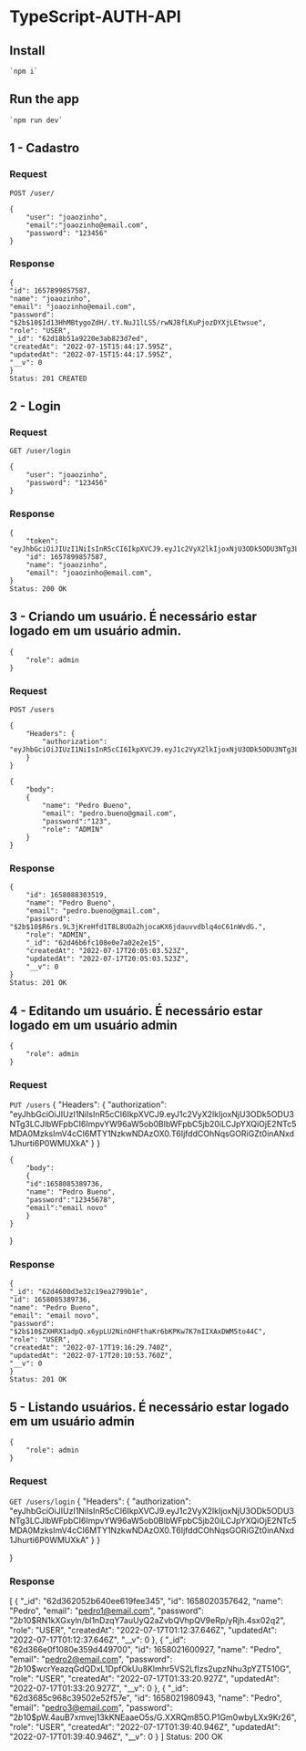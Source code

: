 # TypeScript-AUTH-API

## Install

    `npm i`

## Run the app

    `npm run dev`

## 1 - Cadastro

### Request

`POST /user/`

    {
        "user": "joaozinho",
        "email":"joaozinho@email.com",
        "password": "123456"
    }

### Response

    {
    "id": 1657899857587,
    "name": "joaozinho",
    "email": "joaozinho@email.com",
    "password": "$2b$10$Id13HhMBtygoZdH/.tY.NuJ1lLS5/rwNJBfLKuPjozDYXjLEtwsue",
    "role": "USER",
    "_id": "62d18b51a9220e3ab823d7ed",
    "createdAt": "2022-07-15T15:44:17.595Z",
    "updatedAt": "2022-07-15T15:44:17.595Z",
    "__v": 0
    }
    Status: 201 CREATED

## 2 - Login

### Request

`GET /user/login`

    {
        "user": "joaozinho",
        "password": "123456"
    }

### Response

    {
        "token": "eyJhbGciOiJIUzI1NiIsInR5cCI6IkpXVCJ9.eyJ1c2VyX2lkIjoxNjU3ODk5ODU3NTg3LCJlbWFpbCI6ImpvYW96aW5ob0BlbWFpbC5jb20iLCJpYXQiOjE2NTc5MDA0MzksImV4cCI6MTY1NzkwNDAzOX0.T6IjfddCOhNqsGORiGZt0inANxd1Jhurti6P0WMUXkA",
        "id": 1657899857587,
        "name": "joaozinho",
        "email": "joaozinho@email.com",
    }
    Status: 200 OK

## 3 - Criando um usuário. É necessário estar logado em um usuário admin.

    {
        "role": admin
    }

### Request

`POST /users`

    {
        "Headers": {
            "authorization": "eyJhbGciOiJIUzI1NiIsInR5cCI6IkpXVCJ9.eyJ1c2VyX2lkIjoxNjU3ODk5ODU3NTg3LCJlbWFpbCI6ImpvYW96aW5ob0BlbWFpbC5jb20iLCJpYXQiOjE2NTc5MDA0MzksImV4cCI6MTY1NzkwNDAzOX0.T6IjfddCOhNqsGORiGZt0inANxd1Jhurti6P0WMUXkA"
        }
    }

    {
        "body":
        {
            "name": "Pedro Bueno",
            "email": "pedro.bueno@gmail.com",
            "password":"123",
            "role": "ADMIN"
        }
    }

### Response

    {
        "id": 1658088303519,
        "name": "Pedro Bueno",
        "email": "pedro.bueno@gmail.com",
        "password": "$2b$10$R6rs.9L3jKreHfd1T8L8UOa2hjocaKX6jdauvvdblq4oC61nWvdG.",
        "role": "ADMIN",
        "_id": "62d46b6fc108e0e7a02e2e15",
        "createdAt": "2022-07-17T20:05:03.523Z",
        "updatedAt": "2022-07-17T20:05:03.523Z",
        "__v": 0
    }
    Status: 201 OK

## 4 - Editando um usuário. É necessário estar logado em um usuário admin

    {
        "role": admin
    }

### Request

`PUT /users`
{
"Headers": {
"authorization": "eyJhbGciOiJIUzI1NiIsInR5cCI6IkpXVCJ9.eyJ1c2VyX2lkIjoxNjU3ODk5ODU3NTg3LCJlbWFpbCI6ImpvYW96aW5ob0BlbWFpbC5jb20iLCJpYXQiOjE2NTc5MDA0MzksImV4cCI6MTY1NzkwNDAzOX0.T6IjfddCOhNqsGORiGZt0inANxd1Jhurti6P0WMUXkA"
}
}

    {
        "body":
        {
        "id":1658085389736,
        "name": "Pedro Bueno",
        "password":"12345678",
        "email":"email novo"
        }
    }

}

### Response

    {
    "_id": "62d4600d3e32c19ea2799b1e",
    "id": 1658085389736,
    "name": "Pedro Bueno",
    "email": "email novo",
    "password": "$2b$10$ZXHRX1adpQ.x6ypLU2NinOHFthaKr6bKPKw7K7mIIXAxDWM5to44C",
    "role": "USER",
    "createdAt": "2022-07-17T19:16:29.740Z",
    "updatedAt": "2022-07-17T20:10:53.760Z",
    "__v": 0
    }
    Status: 201 OK

## 5 - Listando usuários. É necessário estar logado em um usuário admin

    {
        "role": admin
    }

### Request

`GET /users/login`
{
"Headers": {
"authorization": "eyJhbGciOiJIUzI1NiIsInR5cCI6IkpXVCJ9.eyJ1c2VyX2lkIjoxNjU3ODk5ODU3NTg3LCJlbWFpbCI6ImpvYW96aW5ob0BlbWFpbC5jb20iLCJpYXQiOjE2NTc5MDA0MzksImV4cCI6MTY1NzkwNDAzOX0.T6IjfddCOhNqsGORiGZt0inANxd1Jhurti6P0WMUXkA"
}
}

}

### Response

[
{
"_id": "62d362052b640ee619fee345",
"id": 1658020357642,
"name": "Pedro",
"email": "pedro1@email.com",
"password": "$2b$10$RN1kXGxyln/bl1nDzqY7auUyQ2aZvbQVhpQV9eRp/yRjh.4sx02q2",
"role": "USER",
"createdAt": "2022-07-17T01:12:37.646Z",
"updatedAt": "2022-07-17T01:12:37.646Z",
"__v": 0
},
{
"_id": "62d366e0f1080e359d449700",
"id": 1658021600927,
"name": "Pedro",
"email": "pedro2@email.com",
"password": "$2b$10$wcrYeazqGdQDxL1DpfOkUu8Klmhr5VS2LfIzs2upzNhu3pYZT510G",
"role": "USER",
"createdAt": "2022-07-17T01:33:20.927Z",
"updatedAt": "2022-07-17T01:33:20.927Z",
"__v": 0
},
{
"_id": "62d3685c968c39502e52f57e",
"id": 1658021980943,
"name": "Pedro",
"email": "pedro3@email.com",
"password": "$2b$10$pW.4auB7xmvej13kKNEaaeO5s/G.XXRQm85O.P1Gm0wbyLXx9Kr26",
"role": "USER",
"createdAt": "2022-07-17T01:39:40.946Z",
"updatedAt": "2022-07-17T01:39:40.946Z",
"__v": 0
}
]
Status: 200 OK
